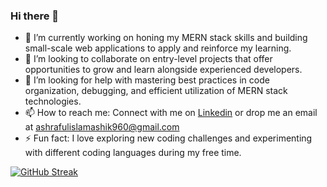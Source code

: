 ### Hi there 👋

- 🔭 I’m currently working on honing my MERN stack skills and building small-scale web applications to apply and reinforce my learning.
- 👯 I’m looking to collaborate on entry-level projects that offer opportunities to grow and learn alongside experienced developers.
- 🤔 I’m looking for help with mastering best practices in code organization, debugging, and efficient utilization of MERN stack technologies.
- 📫 How to reach me: Connect with me on <a href="https://www.linkedin.com/in/ashraful-islam-ashik-7085a22a0/" target="_blank">Linkedin</a> or drop me an email at ashrafulislamashik960@gmail.com
- ⚡ Fun fact: I love exploring new coding challenges and experimenting with different coding languages during my free time.

[![GitHub Streak](https://github-readme-streak-stats.herokuapp.com?user=ashraful2430&theme=highcontrast)](https://git.io/streak-stats)
